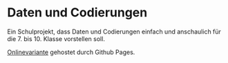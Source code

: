 # Daten und Codierungen
Ein Schulprojekt, dass Daten und Codierungen einfach und anschaulich für die 7. bis 10. Klasse vorstellen soll.

[Onlinevariante](https://paul-a-b.github.io/Daten-und-Codierungen/) gehostet durch Github Pages.